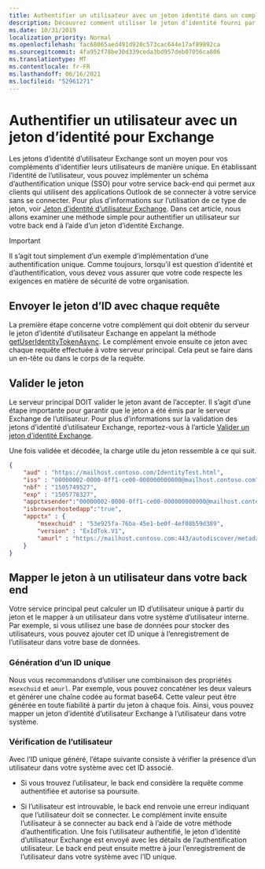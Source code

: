 ```yaml
---
title: Authentifier un utilisateur avec un jeton identité dans un complément
description: Découvrez comment utiliser le jeton d’identité fourni par un complément Outlook pour implémenter l’authentification unique SSO dans votre service.
ms.date: 10/31/2019
localization_priority: Normal
ms.openlocfilehash: fac68065aed491d920c573cac644e17af89892ca
ms.sourcegitcommit: 4fa952f78be30d339ceda3bd957deb07056ca806
ms.translationtype: MT
ms.contentlocale: fr-FR
ms.lasthandoff: 06/16/2021
ms.locfileid: "52961271"
---
```

# <a name="authenticate-a-user-with-an-identity-token-for-exchange"></a>Authentifier un utilisateur avec un jeton d’identité pour Exchange

Les jetons d’identité d’utilisateur Exchange sont un moyen pour vos compléments d'identifier leurs utilisateurs de manière unique.
 En établissant l’identité de l’utilisateur, vous pouvez implémenter un schéma d’authentification unique (SSO) pour votre service back-end qui permet aux clients qui utilisent des applications Outlook de se connecter à votre service sans se connecter. Pour plus d’informations sur l’utilisation de ce type de jeton, voir [Jeton d’identité d’utilisateur Exchange](authentication.md#exchange-user-identity-token). Dans cet article, nous allons examiner une méthode simple pour authentifier un utilisateur sur votre back end à l’aide d’un jeton d’identité Exchange.


> [!IMPORTANT]
> Il s’agit tout simplement d’un exemple d’implémentation d’une authentification unique. Comme toujours, lorsqu’il est question d’identité et d’authentification, vous devez vous assurer que votre code respecte les exigences en matière de sécurité de votre organisation.

## <a name="send-the-id-token-with-each-request"></a>Envoyer le jeton d’ID avec chaque requête

La première étape concerne votre complément qui doit obtenir du serveur le jeton d’identité d’utilisateur Exchange en appelant la méthode [getUserIdentityTokenAsync](../reference/objectmodel/preview-requirement-set/office.context.mailbox.md#methods). Le complément envoie ensuite ce jeton avec chaque requête effectuée à votre serveur principal. Cela peut se faire dans un en-tête ou dans le corps de la requête.

## <a name="validate-the-token"></a>Valider le jeton

Le serveur principal DOIT valider le jeton avant de l’accepter. Il s’agit d’une étape importante pour garantir que le jeton a été émis par le serveur Exchange de l’utilisateur. Pour plus d’informations sur la validation des jetons d’identité d’utilisateur Exchange, reportez-vous à l’article [Valider un jeton d’identité Exchange](validate-an-identity-token.md).

Une fois validée et décodée, la charge utile du jeton ressemble à ce qui suit.

```json
{ 
    "aud" : "https://mailhost.contoso.com/IdentityTest.html",
    "iss" : "00000002-0000-0ff1-ce00-000000000000@mailhost.contoso.com",
    "nbf" : "1505749527",
    "exp" : "1505778327",
    "appctxsender":"00000002-0000-0ff1-ce00-000000000000@mailhost.context.com",
    "isbrowserhostedapp":"true",
    "appctx" : {
        "msexchuid" : "53e925fa-76ba-45e1-be0f-4ef08b59d389",
        "version" : "ExIdTok.V1",
        "amurl" : "https://mailhost.contoso.com:443/autodiscover/metadata/json/1"
    }
}
```

## <a name="map-the-token-to-a-user-in-your-backend"></a>Mapper le jeton à un utilisateur dans votre back end


Votre service principal peut calculer un ID d’utilisateur unique à partir du jeton et le mapper à un utilisateur dans votre système d’utilisateur interne. Par exemple, si vous utilisez une base de données pour stocker des utilisateurs, vous pouvez ajouter cet ID unique à l’enregistrement de l’utilisateur dans votre base de données.

### <a name="generate-a-unique-id"></a>Génération d’un ID unique

Nous vous recommandons d’utiliser une combinaison des propriétés `msexchuid` et `amurl`. Par exemple, vous pouvez concaténer les deux valeurs et générer une chaîne codée au format base64. Cette valeur peut être générée en toute fiabilité à partir du jeton à chaque fois. Ainsi, vous pouvez mapper un jeton d’identité d’utilisateur Exchange à l’utilisateur dans votre système.

### <a name="check-the-user"></a>Vérification de l’utilisateur

Avec l’ID unique généré, l’étape suivante consiste à vérifier la présence d’un utilisateur dans votre système avec cet ID associé.

- Si vous trouvez l’utilisateur, le back end considère la requête comme authentifiée et autorise sa poursuite.


- Si l’utilisateur est introuvable, le back end renvoie une erreur indiquant que l’utilisateur doit se connecter. 
 Le complément invite ensuite l’utilisateur à se connecter au back end à l’aide de votre méthode d’authentification.
 Une fois l’utilisateur authentifié, le jeton d’identité d’utilisateur Exchange est envoyé avec les détails de l’authentification utilisateur. Le back end peut ensuite mettre à jour l’enregistrement de l’utilisateur dans votre système avec l’ID unique.

